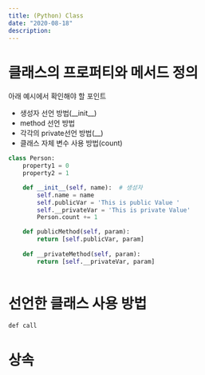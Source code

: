 ```yaml
---
title: (Python) Class
date: "2020-08-18"
description: 
---
```


# 클래스의 프로퍼티와 메서드 정의

아래 예시에서 확인해야 할 포인트
- 생성자 선언 방법(\_\_init__)
- method 선언 방법
- 각각의 private선언 방법(\_\_)
- 클래스 자체 변수 사용 방법(count)

```py
class Person:
    property1 = 0
    property2 = 1

    def __init__(self, name):  # 생성자
        self.name = name
        self.publicVar = 'This is public Value '
        self.__privateVar = 'This is private Value'
        Person.count += 1

    def publicMethod(self, param):
        return [self.publicVar, param]
    
    def __privateMethod(self, param):
        return [self.__privateVar, param]
    
```

# 선언한 클래스 사용 방법
```js
def call
```

# 상속
